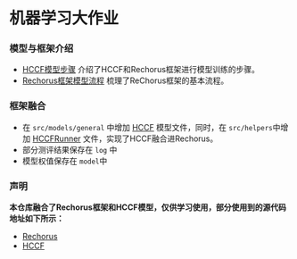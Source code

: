 # 机器学习大作业

### 模型与框架介绍

+ [HCCF模型步骤](https://github.com/1234cyx/HCCF-ReChorus/blob/main/RecommendGNN/HCCF%E6%A8%A1%E5%9E%8B%E6%AD%A5%E9%AA%A4.md) 介绍了HCCF和Rechorus框架进行模型训练的步骤。
+ [Rechorus框架模型流程](https://github.com/1234cyx/HCCF-ReChorus/blob/main/RecommendGNN/Rechorus%E6%A1%86%E6%9E%B6%E6%A8%A1%E5%9E%8B%E6%B5%81%E7%A8%8B.md) 梳理了ReChorus框架的基本流程。



### 框架融合

+ 在 `src/models/general` 中增加 [HCCF](https://github.com/1234cyx/HCCF-ReChorus/blob/main/RecommendGNN/src/models/general/HCCF.py) 模型文件，同时，在 `src/helpers`中增加 [HCCFRunner](https://github.com/1234cyx/HCCF-ReChorus/blob/main/RecommendGNN/src/helpers/HCCFRunner.py) 文件，实现了HCCF融合进Rechorus。
+ 部分测评结果保存在 `log` 中
+ 模型权值保存在 `model`中



### 声明
**本仓库融合了Rechorus框架和HCCF模型，仅供学习使用，部分使用到的源代码地址如下所示：**

+ [Rechorus](https://github.com/THUwangcy/ReChorus)
+ [HCCF](https://github.com/akaxlh/HCCF)



